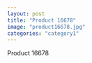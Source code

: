 ```yaml
---
layout: post
title: "Product 16678"
image: "product16678.jpg"
categories: "category1"
---
```

Product 16678
